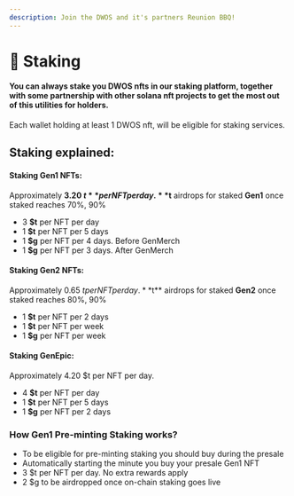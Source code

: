 ```yaml
---
description: Join the DWOS and it's partners Reunion BBQ!
---
```


# 🥩 Staking

#### You can always stake you DWOS nfts in our staking platform, together with some partnership with other solana nft projects to get the most out of this utilities for holders.

Each wallet holding at least 1 DWOS nft, will be eligible for staking services.

## Staking explained:

#### Staking Gen1 NFTs:

Approximately **3.20 $t** per NFT per day. **$t** airdrops for staked **Gen1** once staked reaches 70%, 90%

* 3 **$t** per NFT per day
* 1 **$t** per NFT per 5 days
* 1 **$g** per NFT per 4 days. Before GenMerch
* 1 **$g** per NFT per 3 days. After GenMerch

#### Staking Gen2 NFTs:

Approximately 0.65 $t per NFT per day. **$t** airdrops for staked **Gen2** once staked reaches 80%, 90%

* 1 **$t** per NFT per 2 days
* 1 **$t** per NFT per week
* 1 **$g** per NFT per week

#### Staking GenEpic:

Approximately 4.20 $t per NFT per day.

* 4 **$t** per NFT per day
* 1 **$t** per NFT per 5 days
* 1 **$g** per NFT per 2 days

### **How Gen1 Pre-minting Staking works?**

* To be eligible for pre-minting staking you should buy during the presale
* Automatically starting the minute you buy your presale Gen1 NFT
* 3 $t per NFT per day. No extra rewards apply
* 2 $g to be airdropped once on-chain staking goes live
